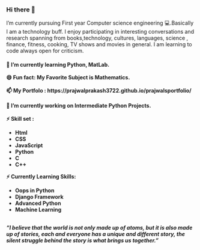 ### Hi there 👋
<p>I’m currently pursuing First year Computer science engineering 💻.Basically I am a technology buff. I enjoy participating in interesting conversations and research spanning from books,technology, cultures, languages, science , finance, fitness, cooking, TV shows and movies in general. I am learning to code always open for criticism.

<h4>
  🌱 I’m currently learning Python, MatLab. </br> </br>
  😄 Fun fact: My Favorite Subject is Mathematics.</br> </br>
  📫 My Portfolo : https://prajwalprakash3722.github.io/prajwalsportfolio/ </br> </br>
  🔭 I’m currently working on Intermediate Python Projects. </br> </br>
  ⚡ Skill set :   
  <ul>
            <li>Html</li>
            <li>CSS</li>
            <li>JavaScript</li>
            <li>Python</li>
            <li>C</li>
            <li>C++</li>
         </ul> 
   ⚡ Currently Learning Skills: 
   
   <ul>
           <li>Oops in Python</li>
            <li>Django Framework </li>
            <li>Advanced Python</li>
            <li>Machine Learning</li>
         </ul>   
        
         
</br>
<i>“I believe that the world is not only made up of atoms, but it is also made up of stories, each and everyone has a unique and different story, the silent struggle behind the story is what brings us together.”</i></p>
<!--
**Prajwalprakash3722/Prajwalprakash3722** is a ✨ _special_ ✨ repository because its `README.md` (this file) appears on your GitHub profile.

Here are some ideas to get you started:

- 🔭 I’m currently working on ...
- 🌱 I’m currently learning ...
- 👯 I’m looking to collaborate on ...
- 🤔 I’m looking for help with ...
- 💬 Ask me about ...
- 📫 How to reach me: ...
- 😄 Pronouns: ...
- ⚡ Fun fact: ...
-->
